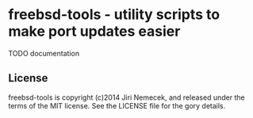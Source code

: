 # freebsd-tools - utility scripts to make port updates easier

TODO documentation

## License

freebsd-tools is copyright (c)2014 Jiri Nemecek, and released under the terms
of the MIT license. See the LICENSE file for the gory details.
